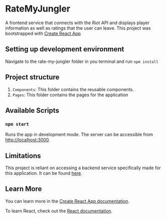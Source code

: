 # RateMyJungler

A frontend service that connects with the Riot API and displays player information as well as ratings that the user can leave. This project was bootstrapped with [Create React App](https://github.com/facebook/create-react-app)

## Setting up development environment

Navigate to the rate-my-jungler folder in you terminal and run ```npm install```

## Project structure

1. `Components`: This folder contains the reusable components.
2. `Pages`: This folder contains the pages for the application

## Available Scripts

### **`npm start`**

Runs the app in development mode. The server can be accessible from [http://localhost:3000](http://localhost:3000).

## Limitations

This project is reliant on accessing a backend service specifically made for this application. It can be found [here](https://github.com/keiasakawa/RateMyJunglerBackend).

## Learn More

You can learn more in the [Create React App documentation](https://facebook.github.io/create-react-app/docs/getting-started).

To learn React, check out the [React documentation](https://reactjs.org/).
